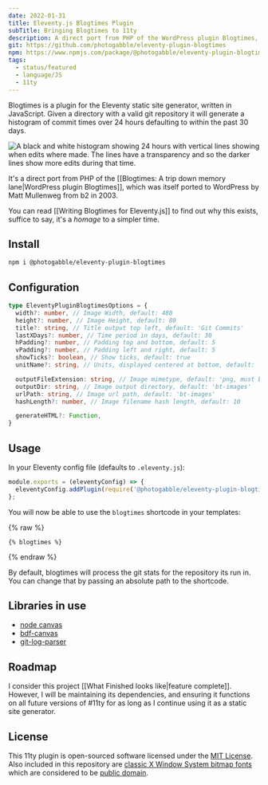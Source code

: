 ```yaml
---
date: 2022-01-31
title: Eleventy.js Blogtimes Plugin
subTitle: Bringing Blogtimes to 11ty
description: A direct port from PHP of the WordPress plugin Blogtimes, which was itself ported to WordPress by Matt Mullenweg from b2 in 2003.
git: https://github.com/photogabble/eleventy-plugin-blogtimes
npm: https://www.npmjs.com/package/@photogabble/eleventy-plugin-blogtimes
tags:
  - status/featured
  - language/JS
  - 11ty
---
```


Blogtimes is a plugin for the Eleventy static site generator, written in JavaScript. Given a directory with a valid git repository it will generate a histogram of commit times over 24 hours defaulting to within the past 30 days.

![A black and white histogram showing 24 hours with vertical lines showing when edits where made. The lines have a transparency and so the darker lines show more edits during that time.](/img/11ty-blogtimes.png "Look at all those late nights...")

It's a direct port from PHP of the [[Blogtimes: A trip down memory lane|WordPress plugin Blogtimes]], which was itself ported to WordPress by Matt Mullenweg from b2 in 2003.

You can read [[Writing Blogtimes for Eleventy.js]] to find out why this exists, suffice to say, it's a _homage_ to a simpler time.

## Install

```bash
npm i @photogabble/eleventy-plugin-blogtimes
```

## Configuration

```ts
type EleventyPluginBlogtimesOptions = {
  width?: number, // Image Width, default: 480
  height?: number, // Image Height, default: 80
  title?: string, // Title output top left, default: 'Git Commits'
  lastXDays?: number, // Time period in days, default: 30
  hPadding?: number, // Padding top and bottom, default: 5
  vPadding?: number, // Padding left and right, default: 5
  showTicks?: boolean, // Show ticks, default: true
  unitName?: string, // Units, displayed centered at bottom, default: 'hour of day'

  outputFileExtension: string, // Image mimetype, default: 'png, must be either png or jpg
  outputDir: string, // Image output directory, default: 'bt-images'
  urlPath: string, // Image url path, default: 'bt-images'
  hashLength?: number, // Image filename hash length, default: 10

  generateHTML?: Function,
}
```

## Usage

In your Eleventy config file (defaults to `.eleventy.js`):

```js
module.exports = (eleventyConfig) => {
  eleventyConfig.addPlugin(require('@photogabble/eleventy-plugin-blogtimes'),{});
};
```

You will now be able to use the `blogtimes` shortcode in your templates:

{% raw %}
```nunjucks
{% blogtimes %}
```
{% endraw %}

By default, blogtimes will process the git stats for the repository its run in. You can change that by passing an absolute path to the shortcode.

## Libraries in use

- [node canvas](https://www.npmjs.com/package/canvas)
- [bdf-canvas](https://www.npmjs.com/package/bdf-canvas)
- [git-log-parser](https://www.npmjs.com/package/git-log-parser)

## Roadmap

I consider this project [[What Finished looks like|feature complete]]. However, I will be maintaining its dependencies, and ensuring it functions on all future versions of #11ty for as long as I continue using it as a static site generator.

## License

This 11ty plugin is open-sourced software licensed under the [MIT License](https://github.com/photogabble/eleventy-plugin-blogtimes/blob/main/LICENSE). Also included in this repository
are [classic X Window System bitmap fonts](https://www.cl.cam.ac.uk/~mgk25/ucs-fonts.html) which are considered to
be [public domain](https://creativecommons.org/publicdomain/mark/1.0/).
